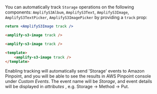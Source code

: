 You can automatically track `Storage` operations on the following components: `AmplifyS3Album`, `AmplifyS3Text`, `AmplifyS3Image`, `AmplifyS3TextPicker`, `AmplifyS3ImagePicker` by providing a `track` prop:

<docs-filter framework="react">

```jsx
return <AmplifyS3Image track />
```
</docs-filter>

<docs-filter framework="angular">

```html
<amplify-s3-image track />
```
</docs-filter>

<docs-filter framework="ionic">

```html
<amplify-s3-image track />
```
</docs-filter>

<docs-filter framework="vue">

```html
<template>
    <amplify-s3-image track />
</template>
```
</docs-filter>

Enabling tracking will automatically send 'Storage' events to Amazon Pinpoint, and you will be able to see the results in AWS Pinpoint console under *Custom Events*. The event name will be *Storage*, and event details will be displayed in *attributes* , e.g. Storage -> Method -> Put.

